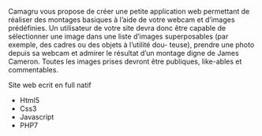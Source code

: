 Camagru vous propose de créer une petite application web permettant de réaliser des montages basiques à l’aide de votre webcam et d’images prédéfinies.
Un utilisateur de votre site devra donc être capable de sélectionner une image dans une liste d’images superposables (par exemple, des cadres ou des objets à l’utilité dou- teuse), prendre une photo depuis sa webcam et admirer le résultat d’un montage digne de James Cameron.
Toutes les images prises devront être publiques, like-ables et commentables.

Site web ecrit en full natif
* Html5
* Css3
* Javascript
* PHP7
